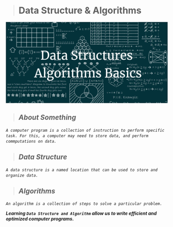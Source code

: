 > # **Data Structure & Algorithms**

![Logo](/images/logo.png?raw=true "Logo")

> ## ***About Something***

*`A computer program is a collection of instruction to perform specific task. For this, a computer may need to store data, and perform commputations on data.`*

> ## ***Data Structure***

*`A data structure is a named location that can be used to store and organize data.`*

> ## ***Algorithms***

_`An algorithm is a collection of steps to solve a particular problem.`_

***Learning `Data Structure and Algorithm` allow us to write efficient and optimized computer programs.***